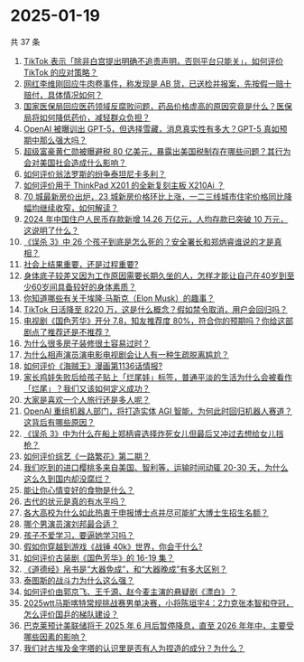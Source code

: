 # 2025-01-19

共 37 条

<!-- BEGIN ZHIHUQUESTIONS -->
<!-- 最后更新时间 Sun Jan 19 2025 01:10:11 GMT+0800 (China Standard Time) -->
1. [TikTok 表示「除非白宫提出明确不追责声明，否则平台只能关」，如何评价 TikTok 的应对策略？](https://www.zhihu.com/question/9934313645)
1. [网红李维刚回应牛肉卷事件，称发现是 AB 货，已送检并报案，先按假一赔十赔付，具体情况如何？](https://www.zhihu.com/question/9848257718)
1. [国家医保局回应医药领域反腐败问题，药品价格虚高的原因究竟是什么？医保局将如何降低药价，减轻群众负担？](https://www.zhihu.com/question/9816512569)
1. [OpenAI 被曝训出 GPT-5，但选择雪藏，消息真实性有多大？GPT-5 真如预期中那么强大吗？](https://www.zhihu.com/question/9909661585)
1. [超级富豪黄仁勋被曝避税 80 亿美元，暴露出美国税制存在哪些问题？其行为会对美国社会造成什么影响？](https://www.zhihu.com/question/6137589259)
1. [如何评价翁法罗斯的纷争泰坦尼卡多利？](https://www.zhihu.com/question/9778364256)
1. [如何评价用于 ThinkPad X201 的全新复刻主板 X210Ai ？](https://www.zhihu.com/question/9814056895)
1. [70 城最新房价出炉，23 城新房价格环比上涨，一二三线城市住宅价格同比降幅均继续收窄，如何解读？](https://www.zhihu.com/question/9808397327)
1. [2024 年中国住户人民币存款新增 14.26 万亿元，人均存款已突破 10 万元，这说明了什么？](https://www.zhihu.com/question/9809145968)
1. [《误杀 3》中 26 个孩子到底是怎么死的？安全署长和郑炳睿谁说的才是真相？](https://www.zhihu.com/question/8451494948)
1. [社会上结果重要，还是过程重要?](https://www.zhihu.com/question/8466770548)
1. [身体底子较差又因为工作原因需要长期久坐的人，怎样才能让自己在40岁到至少60岁间具备较好的身体素质？](https://www.zhihu.com/question/9511440692)
1. [你知道哪些有关于埃隆·马斯克（Elon Musk）的趣事？](https://www.zhihu.com/question/633396016)
1. [TikTok 日活降至 8220 万，这是什么概念？假如禁令取消，用户会回归吗？](https://www.zhihu.com/question/9841028475)
1. [电视剧《国色芳华》开分 7.8，知友推荐度 80%，符合你的预期吗？你给这部剧点了推荐还是不推荐？](https://www.zhihu.com/question/9833757664)
1. [为什么很多房子装修很土容易过时？](https://www.zhihu.com/question/659461902)
1. [为什么相声演员演电影电视剧会让人有一种生疏脱离尴尬？](https://www.zhihu.com/question/9700900599)
1. [如何评价《海贼王》漫画第1136话情报?](https://www.zhihu.com/question/9611835811)
1. [家长鸡娃失败后给孩子贴上「烂尾娃」标签，普通平淡的生活为什么会被看作「烂尾」？我们又该如何定义成功？](https://www.zhihu.com/question/9672223576)
1. [大家是喜欢一个人旅行还是多人呢？](https://www.zhihu.com/question/9864658559)
1. [OpenAI 重组机器人部门，将打造实体 AGI 智能，为何此时回归机器人赛道？这背后有哪些原因？](https://www.zhihu.com/question/9504300553)
1. [《误杀 3》中为什么在船上郑柄睿选择炸死女儿但最后又冲过去想给女儿挡枪？](https://www.zhihu.com/question/8585597648)
1. [如何评价综艺《一路繁花》第二期？](https://www.zhihu.com/question/9911620469)
1. [我们吃到的进口樱桃多来自美国、智利等，运输时间动辄 20-30 天，为什么这么久到国内却没腐烂？](https://www.zhihu.com/question/9645229411)
1. [能让你心情变好的食物是什么？](https://www.zhihu.com/question/21778033)
1. [古代的状元是真的有水平吗？](https://www.zhihu.com/question/427239644)
1. [各大高校为什么如此热衷于申报博士点并尽可能扩大博士生招生名额？](https://www.zhihu.com/question/9762210061)
1. [哪个男演员演刘邦最合适？](https://www.zhihu.com/question/653242567)
1. [孩子不爱学习，要逼她学习吗？](https://www.zhihu.com/question/9822960490)
1. [假如你穿越到游戏《战锤 40k》世界，你会干什么?](https://www.zhihu.com/question/492061555)
1. [如何评价古装剧《国色芳华》的 16-19 集？](https://www.zhihu.com/question/9681406322)
1. [《道德经》帛书是“大器免成”，和“大器晚成”有多大区别？](https://www.zhihu.com/question/599744790)
1. [泰图斯的战斗力为什么这么强？](https://www.zhihu.com/question/5470073287)
1. [如何评价由郭京飞、王千源、赵今麦主演的悬疑剧《漂白》？](https://www.zhihu.com/question/9262120619)
1. [2025wtt马斯喀特常规挑战赛男单决赛，小将陈垣宇4：2力克张本智和夺冠，怎么评价国乒的梯队建设？](https://www.zhihu.com/question/9863099414)
1. [巴克莱预计美联储将于 2025 年 6 月后暂停降息，直至 2026 年年中，主要受哪些因素的影响？](https://www.zhihu.com/question/9629553859)
1. [我们对古埃及金字塔的认识里是否有人为捏造的成分？为什么？](https://www.zhihu.com/question/57624207)
<!-- END ZHIHUQUESTIONS -->
